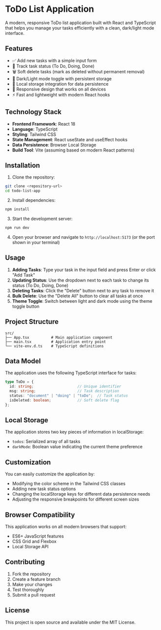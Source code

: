 # ToDo List Application

A modern, responsive ToDo list application built with React and TypeScript that helps you manage your tasks efficiently with a clean, dark/light mode interface.

## Features

- ✅ Add new tasks with a simple input form
- 🎯 Track task status (To Do, Doing, Done)
- 🗑️ Soft delete tasks (mark as deleted without permanent removal)
- 🌙 Dark/Light mode toggle with persistent storage
- 💾 Local storage integration for data persistence
- 📱 Responsive design that works on all devices
- ⚡ Fast and lightweight with modern React hooks

## Technology Stack

- **Frontend Framework**: React 18
- **Language**: TypeScript
- **Styling**: Tailwind CSS
- **State Management**: React useState and useEffect hooks
- **Data Persistence**: Browser Local Storage
- **Build Tool**: Vite (assuming based on modern React patterns)

## Installation

1. Clone the repository:
```bash
git clone <repository-url>
cd todo-list-app
```

2. Install dependencies:
```bash
npm install
```

3. Start the development server:
```bash
npm run dev
```

4. Open your browser and navigate to `http://localhost:5173` (or the port shown in your terminal)

## Usage

1. **Adding Tasks**: Type your task in the input field and press Enter or click "Add Task"
2. **Updating Status**: Use the dropdown next to each task to change its status (To Do, Doing, Done)
3. **Deleting Tasks**: Click the "Delete" button next to any task to remove it
4. **Bulk Delete**: Use the "Delete All" button to clear all tasks at once
5. **Theme Toggle**: Switch between light and dark mode using the theme toggle button

## Project Structure

```
src/
├── App.tsx          # Main application component
├── main.tsx         # Application entry point
└── vite-env.d.ts    # TypeScript definitions
```

## Data Model

The application uses the following TypeScript interface for tasks:

```typescript
type ToDo = {
  id: string;                    // Unique identifier
  msg: string;                   // Task description
  status: "document" | "doing" | "toDo";  // Task status
  isDeleted: boolean;            // Soft delete flag
};
```

## Local Storage

The application stores two key pieces of information in localStorage:
- `todos`: Serialized array of all tasks
- `darkMode`: Boolean value indicating the current theme preference

## Customization

You can easily customize the application by:
- Modifying the color scheme in the Tailwind CSS classes
- Adding new task status options
- Changing the localStorage keys for different data persistence needs
- Adjusting the responsive breakpoints for different screen sizes

## Browser Compatibility

This application works on all modern browsers that support:
- ES6+ JavaScript features
- CSS Grid and Flexbox
- Local Storage API

## Contributing

1. Fork the repository
2. Create a feature branch
3. Make your changes
4. Test thoroughly
5. Submit a pull request

## License

This project is open source and available under the MIT License.